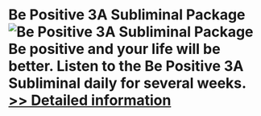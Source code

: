 # Be Positive 3A Subliminal Package<br />![Be Positive 3A Subliminal Package](https://mycommerce.akamaized.net/api/pimages/P300896006/BIG/300896006.JPG)<br />Be positive and your life will be better. Listen to the Be Positive 3A Subliminal daily for several weeks.<br />[>> Detailed information](https://secure.shareit.com/shareit/product.html?productid=300896006&affiliateid=200057808)